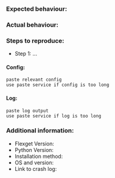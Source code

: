 ### Expected behaviour:

### Actual behaviour:

### Steps to reproduce:
- Step 1: ...

#### Config:
```
paste relevant config
use paste service if config is too long
```
  
#### Log:
```
paste log output
use paste service if log is too long
```

### Additional information:

- Flexget Version:
- Python Version:
- Installation method:
- OS and version:
- Link to crash log:

<!---
Please verify that the following data is present before submitting your issue:

- Paste or link to a paste service (http://pastebin.com/ for example) of relevant config (preferably full config including templates if present. Remember to redact any personal information! Please make sure the paste does not expire, if possible.
- Paste or link to a paste service of debug level logs of relevant task/s. Use `flexget -L debug execute --tasks <Task_name>`
- Flexget version (Use `flexget -V` to get it).
- Full Python version (`2.7.11` for example). Run `python -V` to get it.
- Installation method (pip, git install, etc.)
- OS and version
- Attach crash log if available
--->
